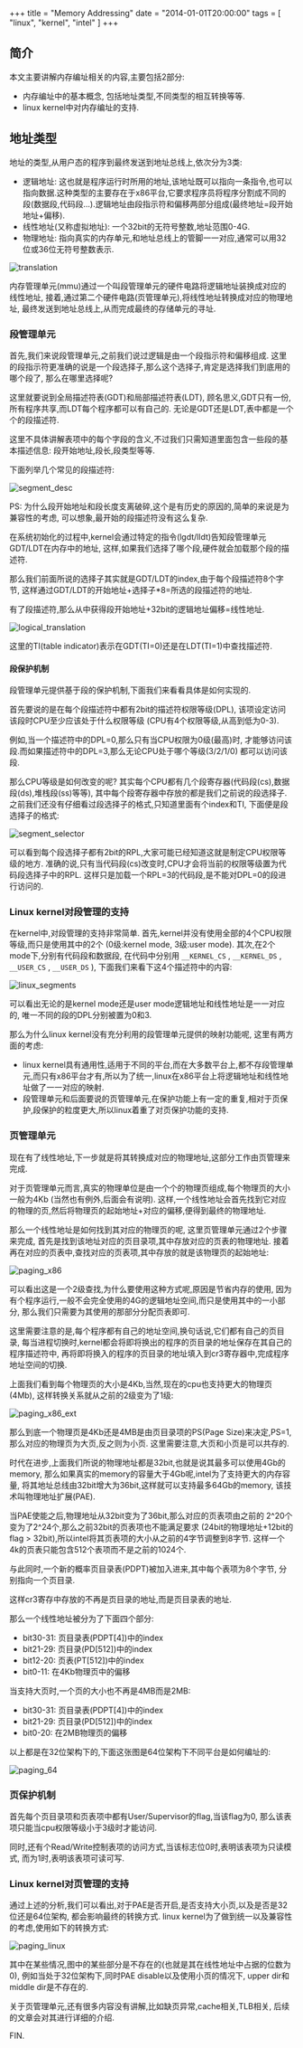 +++
title = "Memory Addressing"
date = "2014-01-01T20:00:00"
tags = [ "linux", "kernel", "intel" ]
+++

## 简介

本文主要讲解内存编址相关的内容,主要包括2部分:

- 内存编址中的基本概念, 包括地址类型,不同类型的相互转换等等.
- linux kernel中对内存编址的支持.

## 地址类型

地址的类型,从用户态的程序到最终发送到地址总线上,依次分为3类:

- 逻辑地址: 这也就是程序运行时所用的地址,该地址既可以指向一条指令,也可以指向数据.这种类型的主要存在于x86平台,它要求程序员将程序分割成不同的段(数据段,代码段...).逻辑地址由段指示符和偏移两部分组成(最终地址=段开始地址+偏移).
- 线性地址(又称虚拟地址): 一个32bit的无符号整数,地址范围0-4G.
- 物理地址: 指向真实的内存单元,和地址总线上的管脚一一对应,通常可以用32位或36位无符号整数表示.

![translation](translation.png)

内存管理单元(mmu)通过一个叫段管理单元的硬件电路将逻辑地址装换成对应的线性地址,
接着,通过第二个硬件电路(页管理单元),将线性地址转换成对应的物理地址,
最终发送到地址总线上,从而完成最终的存储单元的寻址.

### 段管理单元

首先,我们来说段管理单元,之前我们说过逻辑是由一个段指示符和偏移组成.
这里的段指示符更准确的说是一个段选择子,那么这个选择子,肯定是选择我们到底用的哪个段了,
那么在哪里选择呢?

这里就要说到全局描述符表(GDT)和局部描述符表(LDT),
顾名思义,GDT只有一份,所有程序共享,而LDT每个程序都可以有自己的.
无论是GDT还是LDT,表中都是一个个的段描述符.

这里不具体讲解表项中的每个字段的含义,不过我们只需知道里面包含一些段的基本描述信息:
段开始地址,段长,段类型等等.

下面列举几个常见的段描述符:

![segment_desc](segment_desc.png)

PS:
为什么段开始地址和段长度支离破碎,这个是有历史的原因的,简单的来说是为兼容性的考虑,
可以想象,最开始的段描述符没有这么复杂.

在系统初始化的过程中,kernel会通过特定的指令(lgdt/lldt)告知段管理单元GDT/LDT在内存中的地址,
这样,如果我们选择了哪个段,硬件就会加载那个段的描述符.

那么我们前面所说的选择子其实就是GDT/LDT的index,由于每个段描述符8个字节,
这样通过GDT/LDT的开始地址+选择子*8=所选的段描述符的地址.

有了段描述符,那么从中获得段开始地址+32bit的逻辑地址偏移=线性地址.

![logical_translation](logical_translation.png)

这里的TI(table indicator)表示在GDT(TI=0)还是在LDT(TI=1)中查找描述符.

#### 段保护机制

段管理单元提供基于段的保护机制,下面我们来看看具体是如何实现的.

首先要说的是在每个段描述符中都有2bit的描述符权限等级(DPL),
该项设定访问该段时CPU至少应该处于什么权限等级
(CPU有4个权限等级,从高到低为0-3).

例如,当一个描述符中的DPL=0,那么只有当CPU权限为0级(最高)时,
才能够访问该段.而如果描述符中的DPL=3,那么无论CPU处于哪个等级(3/2/1/0)
都可以访问该段.

那么CPU等级是如何改变的呢?
其实每个CPU都有几个段寄存器(代码段(cs),数据段(ds),堆栈段(ss)等等),
其中每个段寄存器中存放的都是我们之前说的段选择子.
之前我们还没有仔细看过段选择子的格式,只知道里面有个index和TI,
下面便是段选择子的格式:

![segment_selector](segment_selector.png)

可以看到每个段选择子都有2bit的RPL,大家可能已经知道这就是制定CPU权限等级的地方.
准确的说,只有当代码段(cs)改变时,CPU才会将当前的权限等级置为代码段选择子中的RPL.
这样只是加载一个RPL=3的代码段,是不能对DPL=0的段进行访问的.

### Linux kernel对段管理的支持

在kernel中,对段管理的支持非常简单.
首先,kernel并没有使用全部的4个CPU权限等级,而只是使用其中的2个
(0级:kernel mode, 3级:user mode).
其次,在2个mode下,分别有代码段和数据段,
在代码中分别用 `__KERNEL_CS` , `__KERNEL_DS` , `__USER_CS` , `__USER_DS` ),
下面我们来看下这4个描述符中的内容:

![linux_segments](linux_segments.png)

可以看出无论的是kernel mode还是user mode逻辑地址和线性地址是一一对应的,
唯一不同的段的DPL分别被置为0和3.

那么为什么linux kernel没有充分利用的段管理单元提供的映射功能呢,
这里有两方面的考虑:

- linux kernel具有通用性,适用于不同的平台,而在大多数平台上,都不存段管理单元,而只有x86平台才有,所以为了统一,linux在x86平台上将逻辑地址和线性地址做了一一对应的映射.
- 段管理单元和后面要说的页管理单元,在保护功能上有一定的重复,相对于页保护,段保护的粒度更大,所以linux着重了对页保护功能的支持.

### 页管理单元

现在有了线性地址,下一步就是将其转换成对应的物理地址,这部分工作由页管理来完成.

对于页管理单元而言,真实的物理单位是由一个个的物理页组成,每个物理页的大小一般为4Kb
(当然也有例外,后面会有说明).
这样,一个线性地址会首先找到它对应的物理的页,然后将物理页的起始地址+对应的偏移,便得到最终的物理地址.

那么一个线性地址是如何找到其对应的物理页的呢,
这里页管理单元通过2个步骤来完成,
首先是找到该地址对应的页目录项,其中存放对应的页表的物理地址.
接着再在对应的页表中,查找对应的页表项,其中存放的就是该物理页的起始地址:

![paging_x86](paging_x86.png)

可以看出这是一个2级查找,为什么要使用这种方式呢,原因是节省内存的使用,
因为有个程序运行,一般不会完全使用的4G的逻辑地址空间,而只是使用其中的一小部分,
那么我们只需要为其使用的那部分分配页表即可.

这里需要注意的是,每个程序都有自己的地址空间,换句话说,它们都有自己的页目录,
每当进程切换时,kernel都会将即将换出的程序的页目录的地址保存在其自己的程序描述符中,
再将即将换入的程序的页目录的地址填入到cr3寄存器中,完成程序地址空间的切换.

上面我们看到每个物理页的大小是4Kb,当然,现在的cpu也支持更大的物理页(4Mb),
这样转换关系就从之前的2级变为了1级:

![paging_x86_ext](paging_x86_ext.png)

那么到底一个物理页是4Kb还是4MB是由页目录项的PS(Page
Size)来决定,PS=1,那么对应的物理页为大页,反之则为小页.
这里需要注意,大页和小页是可以共存的.

时代在进步,上面我们所说的物理地址都是32bit,也就是说其最多可以使用4Gb的memory,
那么如果真实的memory的容量大于4Gb呢,intel为了支持更大的内存容量,
将其地址总线由32bit增大为36bit,这样就可以支持最多64Gb的memory,
该技术叫物理地址扩展(PAE).

当PAE使能之后,物理地址从32bit变为了36bit,那么对应的页表项由之前的
2^20个变为了2^24个,那么之前32bit的页表项也不能满足要求
(24bit的物理地址+12bit的flag > 32bit),所以intel将其页表项的大小从之前的4字节调整到8字节.
这样一个4k的页表只能包含512个表项而不是之前的1024个.

与此同时,一个新的概率页目录表(PDPT)被加入进来,其中每个表项为8个字节,
分别指向一个页目录.

这样cr3寄存中存放的不再是页目录的地址,而是页目录表的地址.

那么一个线性地址被分为了下面四个部分:

- bit30-31: 页目录表(PDPT[4])中的index
- bit21-29: 页目录(PD[512])中的index
- bit12-20: 页表(PT[512])中的index
- bit0-11: 在4Kb物理页中的偏移

当支持大页时,一个页的大小也不再是4MB而是2MB:

- bit30-31: 页目录表(PDPT[4])中的index
- bit21-29: 页目录(PD[512])中的index
- bit0-20: 在2MB物理页的偏移

以上都是在32位架构下的,下面这张图是64位架构下不同平台是如何编址的:

![paging_64](paging_64.png)

### 页保护机制

首先每个页目录项和页表项中都有User/Supervisor的flag,当该flag为0,
那么该表项只能当cpu权限等级小于3级时才能访问.

同时,还有个Read/Write控制表项的访问方式,当该标志位0时,表明该表项为只读模式,
而为1时,表明该表项可读可写.

### Linux kernel对页管理的支持

通过上述的分析,我们可以看出,对于PAE是否开启,是否支持大小页,以及是否是32位还是64位架构,
都会影响最终的转换方式.
linux kernel为了做到统一以及兼容性的考虑,使用如下的转换方式:

![paging_linux](paging_linux.png)

其中在某些情况,图中的某些部分是不存在的(也就是其在线性地址中占据的位数为0),
例如当处于32位架构下,同时PAE disable以及使用小页的情况下,
upper dir和middle dir是不存在的.

关于页管理单元,还有很多内容没有讲解,比如缺页异常,cache相关,TLB相关,
后续的文章会对其进行详细的介绍.

FIN.
